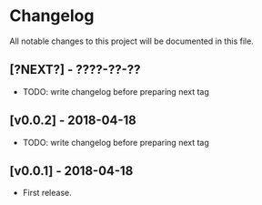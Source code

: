 # Changelog

All notable changes to this project will be documented in this file.

## [?NEXT?] - ????-??-??

- TODO: write changelog before preparing next tag

## [v0.0.2] - 2018-04-18

- TODO: write changelog before preparing next tag

## [v0.0.1] - 2018-04-18

- First release.
